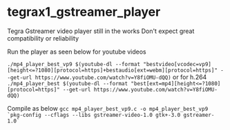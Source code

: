 # tegrax1_gstreamer_player

Tegra Gstreamer video player still in the works
Don't expect great compatibility or reliability

Run the player as seen below for youtube videos

```./mp4_player_best_vp9 $(youtube-dl --format "bestvideo[vcodec=vp9][height<=?1080][protocol=https]+bestaudio[ext=webm][protocol=https]" --get-url https://www.youtube.com/watch?v=Y8fiOMU-dQQ)```
or for h.264
```./mp4_player_best $(youtube-dl --format "best[ext=mp4][height<=?1080][protocol=https]" --get-url https://www.youtube.com/watch?v=Y8fiOMU-dQQ)```

Compile as below
``` gcc mp4_player_best_vp9.c -o mp4_player_best_vp9 `pkg-config --cflags --libs gstreamer-video-1.0 gtk+-3.0 gstreamer-1.0` ```
